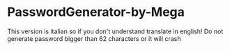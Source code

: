 # PasswordGenerator-by-Mega
This version is italian so if you don't understand translate in english!
Do not generate password bigger than 62 characters or it will crash
